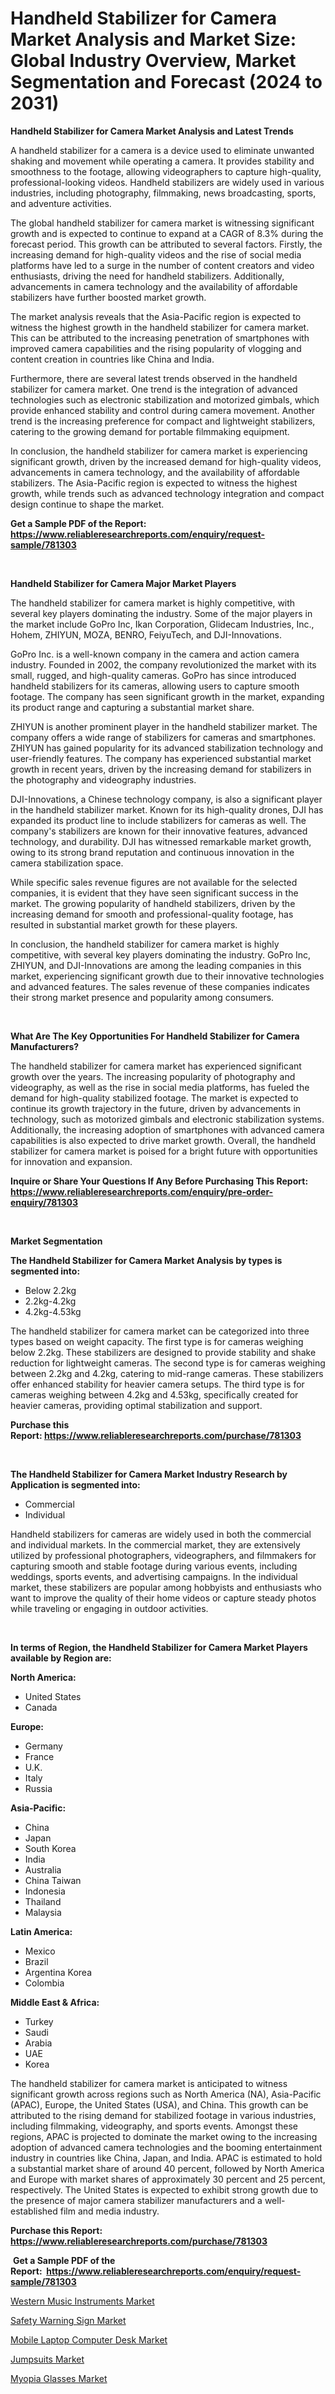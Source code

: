 <p><h1>Handheld Stabilizer for Camera Market Analysis and Market Size: Global Industry Overview, Market Segmentation and Forecast (2024 to 2031)</h1></p><p><strong>Handheld Stabilizer for Camera Market Analysis and Latest Trends</strong></p>
<p><p>A handheld stabilizer for a camera is a device used to eliminate unwanted shaking and movement while operating a camera. It provides stability and smoothness to the footage, allowing videographers to capture high-quality, professional-looking videos. Handheld stabilizers are widely used in various industries, including photography, filmmaking, news broadcasting, sports, and adventure activities.</p><p>The global handheld stabilizer for camera market is witnessing significant growth and is expected to continue to expand at a CAGR of 8.3% during the forecast period. This growth can be attributed to several factors. Firstly, the increasing demand for high-quality videos and the rise of social media platforms have led to a surge in the number of content creators and video enthusiasts, driving the need for handheld stabilizers. Additionally, advancements in camera technology and the availability of affordable stabilizers have further boosted market growth.</p><p>The market analysis reveals that the Asia-Pacific region is expected to witness the highest growth in the handheld stabilizer for camera market. This can be attributed to the increasing penetration of smartphones with improved camera capabilities and the rising popularity of vlogging and content creation in countries like China and India.</p><p>Furthermore, there are several latest trends observed in the handheld stabilizer for camera market. One trend is the integration of advanced technologies such as electronic stabilization and motorized gimbals, which provide enhanced stability and control during camera movement. Another trend is the increasing preference for compact and lightweight stabilizers, catering to the growing demand for portable filmmaking equipment.</p><p>In conclusion, the handheld stabilizer for camera market is experiencing significant growth, driven by the increased demand for high-quality videos, advancements in camera technology, and the availability of affordable stabilizers. The Asia-Pacific region is expected to witness the highest growth, while trends such as advanced technology integration and compact design continue to shape the market.</p></p>
<p><strong>Get a Sample PDF of the Report:&nbsp; <a href="https://www.reliableresearchreports.com/enquiry/request-sample/781303">https://www.reliableresearchreports.com/enquiry/request-sample/781303</a></strong></p>
<p>&nbsp;</p>
<p><strong>Handheld Stabilizer for Camera Major Market Players</strong></p>
<p><p>The handheld stabilizer for camera market is highly competitive, with several key players dominating the industry. Some of the major players in the market include GoPro Inc, Ikan Corporation, Glidecam Industries, Inc., Hohem, ZHIYUN, MOZA, BENRO, FeiyuTech, and DJI-Innovations.</p><p>GoPro Inc. is a well-known company in the camera and action camera industry. Founded in 2002, the company revolutionized the market with its small, rugged, and high-quality cameras. GoPro has since introduced handheld stabilizers for its cameras, allowing users to capture smooth footage. The company has seen significant growth in the market, expanding its product range and capturing a substantial market share.</p><p>ZHIYUN is another prominent player in the handheld stabilizer market. The company offers a wide range of stabilizers for cameras and smartphones. ZHIYUN has gained popularity for its advanced stabilization technology and user-friendly features. The company has experienced substantial market growth in recent years, driven by the increasing demand for stabilizers in the photography and videography industries.</p><p>DJI-Innovations, a Chinese technology company, is also a significant player in the handheld stabilizer market. Known for its high-quality drones, DJI has expanded its product line to include stabilizers for cameras as well. The company's stabilizers are known for their innovative features, advanced technology, and durability. DJI has witnessed remarkable market growth, owing to its strong brand reputation and continuous innovation in the camera stabilization space.</p><p>While specific sales revenue figures are not available for the selected companies, it is evident that they have seen significant success in the market. The growing popularity of handheld stabilizers, driven by the increasing demand for smooth and professional-quality footage, has resulted in substantial market growth for these players.</p><p>In conclusion, the handheld stabilizer for camera market is highly competitive, with several key players dominating the industry. GoPro Inc, ZHIYUN, and DJI-Innovations are among the leading companies in this market, experiencing significant growth due to their innovative technologies and advanced features. The sales revenue of these companies indicates their strong market presence and popularity among consumers.</p></p>
<p>&nbsp;</p>
<p><strong>What Are The Key Opportunities For Handheld Stabilizer for Camera Manufacturers?</strong></p>
<p><p>The handheld stabilizer for camera market has experienced significant growth over the years. The increasing popularity of photography and videography, as well as the rise in social media platforms, has fueled the demand for high-quality stabilized footage. The market is expected to continue its growth trajectory in the future, driven by advancements in technology, such as motorized gimbals and electronic stabilization systems. Additionally, the increasing adoption of smartphones with advanced camera capabilities is also expected to drive market growth. Overall, the handheld stabilizer for camera market is poised for a bright future with opportunities for innovation and expansion.</p></p>
<p><strong>Inquire or Share Your Questions If Any Before Purchasing This Report: <a href="https://www.reliableresearchreports.com/enquiry/pre-order-enquiry/781303">https://www.reliableresearchreports.com/enquiry/pre-order-enquiry/781303</a></strong></p>
<p>&nbsp;</p>
<p><strong>Market Segmentation</strong></p>
<p><strong>The Handheld Stabilizer for Camera Market Analysis by types is segmented into:</strong></p>
<p><ul><li>Below 2.2kg</li><li>2.2kg-4.2kg</li><li>4.2kg-4.53kg</li></ul></p>
<p><p>The handheld stabilizer for camera market can be categorized into three types based on weight capacity. The first type is for cameras weighing below 2.2kg. These stabilizers are designed to provide stability and shake reduction for lightweight cameras. The second type is for cameras weighing between 2.2kg and 4.2kg, catering to mid-range cameras. These stabilizers offer enhanced stability for heavier camera setups. The third type is for cameras weighing between 4.2kg and 4.53kg, specifically created for heavier cameras, providing optimal stabilization and support.</p></p>
<p><strong>Purchase this Report:&nbsp;<a href="https://www.reliableresearchreports.com/purchase/781303">https://www.reliableresearchreports.com/purchase/781303</a></strong></p>
<p>&nbsp;</p>
<p><strong>The Handheld Stabilizer for Camera Market Industry Research by Application is segmented into:</strong></p>
<p><ul><li>Commercial</li><li>Individual</li></ul></p>
<p><p>Handheld stabilizers for cameras are widely used in both the commercial and individual markets. In the commercial market, they are extensively utilized by professional photographers, videographers, and filmmakers for capturing smooth and stable footage during various events, including weddings, sports events, and advertising campaigns. In the individual market, these stabilizers are popular among hobbyists and enthusiasts who want to improve the quality of their home videos or capture steady photos while traveling or engaging in outdoor activities.</p></p>
<p>&nbsp;</p>
<p><strong>In terms of Region, the Handheld Stabilizer for Camera Market Players available by Region are:</strong></p>
<p>
    <p> <strong> North America: </strong>
        <ul>
            <li>United States</li>
            <li>Canada</li>
        </ul>
        </p> 
    <p> <strong> Europe: </strong>
        <ul>
            <li>Germany</li>
            <li>France</li>
            <li>U.K.</li>
            <li>Italy</li>
            <li>Russia</li>
        </ul>
        </p> 
    <p> <strong> Asia-Pacific: </strong>
        <ul>
            <li>China</li>
            <li>Japan</li>
            <li>South Korea</li>
            <li>India</li>
            <li>Australia</li>
            <li>China Taiwan</li>
            <li>Indonesia</li>
            <li>Thailand</li>
            <li>Malaysia</li>
        </ul>
        </p> 
    <p> <strong> Latin America: </strong>
        <ul>
            <li>Mexico</li>
            <li>Brazil</li>
            <li>Argentina Korea</li>
            <li>Colombia</li>
        </ul>
        </p> 
    <p> <strong> Middle East & Africa: </strong>
        <ul>
            <li>Turkey</li>
            <li>Saudi</li>
            <li>Arabia</li>
            <li>UAE</li>
            <li>Korea</li>
        </ul>
    </p>
    </p>
<p><p>The handheld stabilizer for camera market is anticipated to witness significant growth across regions such as North America (NA), Asia-Pacific (APAC), Europe, the United States (USA), and China. This growth can be attributed to the rising demand for stabilized footage in various industries, including filmmaking, videography, and sports events. Amongst these regions, APAC is projected to dominate the market owing to the increasing adoption of advanced camera technologies and the booming entertainment industry in countries like China, Japan, and India. APAC is estimated to hold a substantial market share of around 40 percent, followed by North America and Europe with market shares of approximately 30 percent and 25 percent, respectively. The United States is expected to exhibit strong growth due to the presence of major camera stabilizer manufacturers and a well-established film and media industry.</p></p>
<p><strong>Purchase this Report: <a href="https://www.reliableresearchreports.com/purchase/781303">https://www.reliableresearchreports.com/purchase/781303</a></strong></p>
<p>&nbsp;<strong>Get a Sample PDF of the Report:&nbsp;&nbsp;<a href="https://www.reliableresearchreports.com/enquiry/request-sample/781303">https://www.reliableresearchreports.com/enquiry/request-sample/781303</a></strong></p>
<p><strong></strong></p>
<p><p><a href="https://github.com/Chiragrp23/Market-Research-Report-List-2/blob/main/western-music-instruments-market.md">Western Music Instruments Market</a></p><p><a href="https://github.com/YashRP12/Market-Research-Report-List-2/blob/main/safety-warning-sign-market.md">Safety Warning Sign Market</a></p><p><a href="https://github.com/Chiragrp22/Market-Research-Report-List-2/blob/main/mobile-laptop-computer-desk-market.md">Mobile Laptop Computer Desk Market</a></p><p><a href="https://github.com/Chiragrp24/Market-Research-Report-List-2/blob/main/jumpsuits-market.md">Jumpsuits Market</a></p><p><a href="https://github.com/Chiragrp25/Market-Research-Report-List-2/blob/main/myopia-glasses-market.md">Myopia Glasses Market</a></p></p>